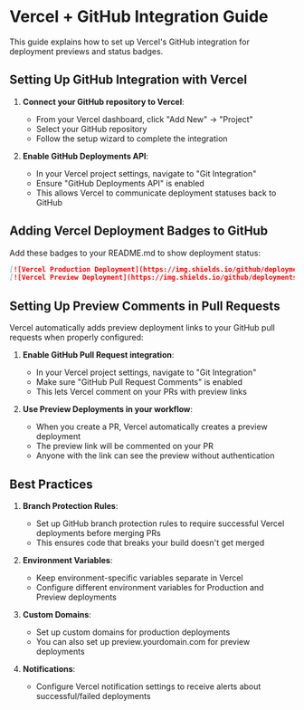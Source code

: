 # Vercel + GitHub Integration Guide

This guide explains how to set up Vercel's GitHub integration for deployment previews and status badges.

## Setting Up GitHub Integration with Vercel

1. **Connect your GitHub repository to Vercel**:
   - From your Vercel dashboard, click "Add New" → "Project"
   - Select your GitHub repository
   - Follow the setup wizard to complete the integration

2. **Enable GitHub Deployments API**:
   - In your Vercel project settings, navigate to "Git Integration"
   - Ensure "GitHub Deployments API" is enabled
   - This allows Vercel to communicate deployment statuses back to GitHub

## Adding Vercel Deployment Badges to GitHub

Add these badges to your README.md to show deployment status:

```markdown
[![Vercel Production Deployment](https://img.shields.io/github/deployments/kofirusu/OFAuto/production?label=vercel%20production&logo=vercel&logoColor=white)](https://ofauto.vercel.app/)
[![Vercel Preview Deployment](https://img.shields.io/github/deployments/kofirusu/OFAuto/Preview?label=vercel%20preview&logo=vercel&logoColor=white)](https://ofauto-git-main.vercel.app/)
```

## Setting Up Preview Comments in Pull Requests

Vercel automatically adds preview deployment links to your GitHub pull requests when properly configured:

1. **Enable GitHub Pull Request integration**:
   - In your Vercel project settings, navigate to "Git Integration"
   - Make sure "GitHub Pull Request Comments" is enabled
   - This lets Vercel comment on your PRs with preview links

2. **Use Preview Deployments in your workflow**:
   - When you create a PR, Vercel automatically creates a preview deployment
   - The preview link will be commented on your PR
   - Anyone with the link can see the preview without authentication

## Best Practices

1. **Branch Protection Rules**:
   - Set up GitHub branch protection rules to require successful Vercel deployments before merging PRs
   - This ensures code that breaks your build doesn't get merged

2. **Environment Variables**:
   - Keep environment-specific variables separate in Vercel
   - Configure different environment variables for Production and Preview deployments

3. **Custom Domains**:
   - Set up custom domains for production deployments
   - You can also set up preview.yourdomain.com for preview deployments

4. **Notifications**:
   - Configure Vercel notification settings to receive alerts about successful/failed deployments 